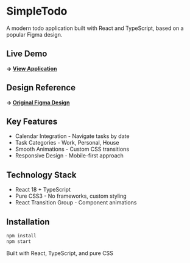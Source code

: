# SimpleTodo

A modern todo application built with React and TypeScript, based on a popular Figma design.

## Live Demo

**→ [View Application](https://zippy-yeot-23e82f.netlify.app/)**

## Design Reference

**→ [Original Figma Design](https://www.figma.com/community/file/1006955130775844314/to-do-list-design)**

## Key Features

- Calendar Integration - Navigate tasks by date
- Task Categories - Work, Personal, House
- Smooth Animations - Custom CSS transitions
- Responsive Design - Mobile-first approach

## Technology Stack

- React 18 + TypeScript
- Pure CSS3 - No frameworks, custom styling
- React Transition Group - Component animations

## Installation

```bash
npm install
npm start
```

Built with React, TypeScript, and pure CSS
